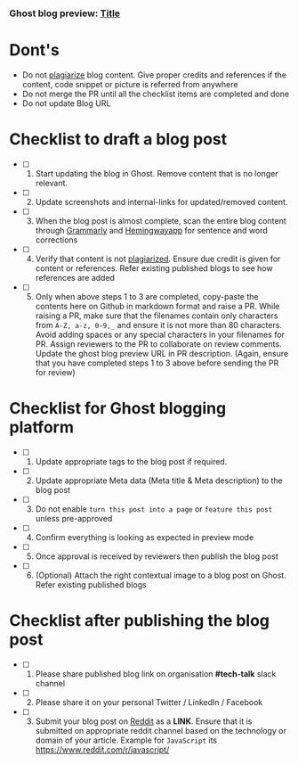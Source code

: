 ### Ghost blog preview: [Title](preview-url)

# Dont's

- Do not [plagiarize](https://en.wikipedia.org/wiki/Plagiarism) blog content. Give proper credits and references if the content, code snippet or picture is referred from anywhere
- Do not merge the PR until all the checklist items are completed and done
- Do not update Blog URL

# Checklist to draft a blog post

- [ ] 1. Start updating the blog in Ghost. Remove content that is no longer relevant.
- [ ] 2. Update screenshots and internal-links for updated/removed content.
- [ ] 3. When the blog post is almost complete, scan the entire blog content through [Grammarly](https://chrome.google.com/webstore/detail/grammarly-for-chrome/kbfnbcaeplbcioakkpcpgfkobkghlhen?hl=en) and [Hemingwayapp](http://www.hemingwayapp.com/) for sentence and word corrections
- [ ] 4. Verify that content is not [plagiarized](https://en.wikipedia.org/wiki/Plagiarism). Ensure due credit is given for content or references. Refer existing published blogs to see how references are added
- [ ] 5. Only when above steps 1 to 3 are completed, copy-paste the contents here on Github in markdown format and raise a PR. While raising a PR, make sure that the filenames contain only characters from `A-Z, a-z, 0-9,_` and ensure it is not more than 80 characters. Avoid adding spaces or any special characters in your filenames for PR. Assign reviewers to the PR to collaborate on review comments. Update the ghost blog preview URL in PR description. (Again, ensure that you have completed steps 1 to 3 above before sending the PR for review)

# Checklist for Ghost blogging platform

- [ ] 1. Update appropriate tags to the blog post if required.
- [ ] 2. Update appropriate Meta data (Meta title & Meta description) to the blog post
- [ ] 3. Do not enable `turn this post into a page` or `feature this post` unless pre-approved
- [ ] 4. Confirm everything is looking as expected in preview mode
- [ ] 5. Once approval is received by reviewers then publish the blog post
- [ ] 6. (Optional) Attach the right contextual image to a blog post on Ghost. Refer existing published blogs

# Checklist after publishing the blog post

- [ ] 1. Please share published blog link on organisation **#tech-talk** slack channel
- [ ] 2. Please share it on your personal Twitter / LinkedIn / Facebook
- [ ] 3. Submit your blog post on [Reddit](https://www.reddit.com/) as a **LINK**. Ensure that it is submitted on appropriate reddit channel based on the technology or domain of your article. Example for `JavaScript` its https://www.reddit.com/r/javascript/
